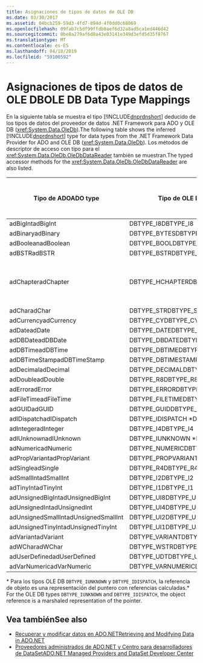 ```yaml
---
title: Asignaciones de tipos de datos de OLE DB
ms.date: 03/30/2017
ms.assetid: 04bcb259-59d3-4fd7-894d-4f0dd0c68069
ms.openlocfilehash: 09fab7c5df99ffdb0aef6d32a8ad5ca1ed446d42
ms.sourcegitcommit: 0be8a279af6d8a43e03141e349d3efd5d35f8767
ms.translationtype: MT
ms.contentlocale: es-ES
ms.lasthandoff: 04/18/2019
ms.locfileid: "59100592"
---
```

# <a name="ole-db-data-type-mappings"></a><span data-ttu-id="79698-102">Asignaciones de tipos de datos de OLE DB</span><span class="sxs-lookup"><span data-stu-id="79698-102">OLE DB Data Type Mappings</span></span>
<span data-ttu-id="79698-103">En la siguiente tabla se muestra el tipo [!INCLUDE[dnprdnshort](../../../../includes/dnprdnshort-md.md)] deducido de los tipos de datos del proveedor de datos .NET Framework para ADO y OLE DB (<xref:System.Data.OleDb>).</span><span class="sxs-lookup"><span data-stu-id="79698-103">The following table shows the inferred [!INCLUDE[dnprdnshort](../../../../includes/dnprdnshort-md.md)] type for data types from the .NET Framework Data Provider for ADO and OLE DB (<xref:System.Data.OleDb>).</span></span> <span data-ttu-id="79698-104">Los métodos de descriptor de acceso con tipo para el <xref:System.Data.OleDb.OleDbDataReader> también se muestran.</span><span class="sxs-lookup"><span data-stu-id="79698-104">The typed accessor methods for the <xref:System.Data.OleDb.OleDbDataReader> are also listed.</span></span>  
  
|<span data-ttu-id="79698-105">Tipo de ADO</span><span class="sxs-lookup"><span data-stu-id="79698-105">ADO type</span></span>|<span data-ttu-id="79698-106">Tipo de OLE DB</span><span class="sxs-lookup"><span data-stu-id="79698-106">OLE DB type</span></span>|<span data-ttu-id="79698-107">Tipo de [!INCLUDE[dnprdnshort](../../../../includes/dnprdnshort-md.md)]</span><span class="sxs-lookup"><span data-stu-id="79698-107">[!INCLUDE[dnprdnshort](../../../../includes/dnprdnshort-md.md)] type</span></span>|<span data-ttu-id="79698-108">Descriptor de acceso con tipo de [!INCLUDE[dnprdnshort](../../../../includes/dnprdnshort-md.md)]</span><span class="sxs-lookup"><span data-stu-id="79698-108">[!INCLUDE[dnprdnshort](../../../../includes/dnprdnshort-md.md)] typed accessor</span></span>|  
|--------------|-----------------|----------------------------------------------------------------------|--------------------------------------------------------------------------------|  
|<span data-ttu-id="79698-109">adBigInt</span><span class="sxs-lookup"><span data-stu-id="79698-109">adBigInt</span></span>|<span data-ttu-id="79698-110">DBTYPE_I8</span><span class="sxs-lookup"><span data-stu-id="79698-110">DBTYPE_I8</span></span>|<span data-ttu-id="79698-111">Int64</span><span class="sxs-lookup"><span data-stu-id="79698-111">Int64</span></span>|<span data-ttu-id="79698-112">GetInt64()</span><span class="sxs-lookup"><span data-stu-id="79698-112">GetInt64()</span></span>|  
|<span data-ttu-id="79698-113">adBinary</span><span class="sxs-lookup"><span data-stu-id="79698-113">adBinary</span></span>|<span data-ttu-id="79698-114">DBTYPE_BYTES</span><span class="sxs-lookup"><span data-stu-id="79698-114">DBTYPE_BYTES</span></span>|<span data-ttu-id="79698-115">Byte[]</span><span class="sxs-lookup"><span data-stu-id="79698-115">Byte[]</span></span>|<span data-ttu-id="79698-116">GetBytes()</span><span class="sxs-lookup"><span data-stu-id="79698-116">GetBytes()</span></span>|  
|<span data-ttu-id="79698-117">adBoolean</span><span class="sxs-lookup"><span data-stu-id="79698-117">adBoolean</span></span>|<span data-ttu-id="79698-118">DBTYPE_BOOL</span><span class="sxs-lookup"><span data-stu-id="79698-118">DBTYPE_BOOL</span></span>|<span data-ttu-id="79698-119">Booleano</span><span class="sxs-lookup"><span data-stu-id="79698-119">Boolean</span></span>|<span data-ttu-id="79698-120">GetBoolean()</span><span class="sxs-lookup"><span data-stu-id="79698-120">GetBoolean()</span></span>|  
|<span data-ttu-id="79698-121">adBSTR</span><span class="sxs-lookup"><span data-stu-id="79698-121">adBSTR</span></span>|<span data-ttu-id="79698-122">DBTYPE_BSTR</span><span class="sxs-lookup"><span data-stu-id="79698-122">DBTYPE_BSTR</span></span>|<span data-ttu-id="79698-123">String</span><span class="sxs-lookup"><span data-stu-id="79698-123">String</span></span>|<span data-ttu-id="79698-124">GetString()</span><span class="sxs-lookup"><span data-stu-id="79698-124">GetString()</span></span>|  
|<span data-ttu-id="79698-125">adChapter</span><span class="sxs-lookup"><span data-stu-id="79698-125">adChapter</span></span>|<span data-ttu-id="79698-126">DBTYPE_HCHAPTER</span><span class="sxs-lookup"><span data-stu-id="79698-126">DBTYPE_HCHAPTER</span></span>|<span data-ttu-id="79698-127">Compatible con `DataReader`.</span><span class="sxs-lookup"><span data-stu-id="79698-127">Supported through the `DataReader`.</span></span> <span data-ttu-id="79698-128">Consulte [recuperar datos mediante DataReader](../../../../docs/framework/data/adonet/retrieving-data-using-a-datareader.md).</span><span class="sxs-lookup"><span data-stu-id="79698-128">See [Retrieving Data Using a DataReader](../../../../docs/framework/data/adonet/retrieving-data-using-a-datareader.md).</span></span>|<span data-ttu-id="79698-129">GetValue()</span><span class="sxs-lookup"><span data-stu-id="79698-129">GetValue()</span></span>|  
|<span data-ttu-id="79698-130">adChar</span><span class="sxs-lookup"><span data-stu-id="79698-130">adChar</span></span>|<span data-ttu-id="79698-131">DBTYPE_STR</span><span class="sxs-lookup"><span data-stu-id="79698-131">DBTYPE_STR</span></span>|<span data-ttu-id="79698-132">String</span><span class="sxs-lookup"><span data-stu-id="79698-132">String</span></span>|<span data-ttu-id="79698-133">GetString()</span><span class="sxs-lookup"><span data-stu-id="79698-133">GetString()</span></span>|  
|<span data-ttu-id="79698-134">adCurrency</span><span class="sxs-lookup"><span data-stu-id="79698-134">adCurrency</span></span>|<span data-ttu-id="79698-135">DBTYPE_CY</span><span class="sxs-lookup"><span data-stu-id="79698-135">DBTYPE_CY</span></span>|<span data-ttu-id="79698-136">Decimal</span><span class="sxs-lookup"><span data-stu-id="79698-136">Decimal</span></span>|<span data-ttu-id="79698-137">GetDecimal()</span><span class="sxs-lookup"><span data-stu-id="79698-137">GetDecimal()</span></span>|  
|<span data-ttu-id="79698-138">adDate</span><span class="sxs-lookup"><span data-stu-id="79698-138">adDate</span></span>|<span data-ttu-id="79698-139">DBTYPE_DATE</span><span class="sxs-lookup"><span data-stu-id="79698-139">DBTYPE_DATE</span></span>|<span data-ttu-id="79698-140">DateTime</span><span class="sxs-lookup"><span data-stu-id="79698-140">DateTime</span></span>|<span data-ttu-id="79698-141">GetDateTime()</span><span class="sxs-lookup"><span data-stu-id="79698-141">GetDateTime()</span></span>|  
|<span data-ttu-id="79698-142">adDBDate</span><span class="sxs-lookup"><span data-stu-id="79698-142">adDBDate</span></span>|<span data-ttu-id="79698-143">DBTYPE_DBDATE</span><span class="sxs-lookup"><span data-stu-id="79698-143">DBTYPE_DBDATE</span></span>|<span data-ttu-id="79698-144">DateTime</span><span class="sxs-lookup"><span data-stu-id="79698-144">DateTime</span></span>|<span data-ttu-id="79698-145">GetDateTime()</span><span class="sxs-lookup"><span data-stu-id="79698-145">GetDateTime()</span></span>|  
|<span data-ttu-id="79698-146">adDBTime</span><span class="sxs-lookup"><span data-stu-id="79698-146">adDBTime</span></span>|<span data-ttu-id="79698-147">DBTYPE_DBTIME</span><span class="sxs-lookup"><span data-stu-id="79698-147">DBTYPE_DBTIME</span></span>|<span data-ttu-id="79698-148">DateTime</span><span class="sxs-lookup"><span data-stu-id="79698-148">DateTime</span></span>|<span data-ttu-id="79698-149">GetDateTime()</span><span class="sxs-lookup"><span data-stu-id="79698-149">GetDateTime()</span></span>|  
|<span data-ttu-id="79698-150">adDBTimeStamp</span><span class="sxs-lookup"><span data-stu-id="79698-150">adDBTimeStamp</span></span>|<span data-ttu-id="79698-151">DBTYPE_DBTIMESTAMP</span><span class="sxs-lookup"><span data-stu-id="79698-151">DBTYPE_DBTIMESTAMP</span></span>|<span data-ttu-id="79698-152">DateTime</span><span class="sxs-lookup"><span data-stu-id="79698-152">DateTime</span></span>|<span data-ttu-id="79698-153">GetDateTime()</span><span class="sxs-lookup"><span data-stu-id="79698-153">GetDateTime()</span></span>|  
|<span data-ttu-id="79698-154">adDecimal</span><span class="sxs-lookup"><span data-stu-id="79698-154">adDecimal</span></span>|<span data-ttu-id="79698-155">DBTYPE_DECIMAL</span><span class="sxs-lookup"><span data-stu-id="79698-155">DBTYPE_DECIMAL</span></span>|<span data-ttu-id="79698-156">Decimal</span><span class="sxs-lookup"><span data-stu-id="79698-156">Decimal</span></span>|<span data-ttu-id="79698-157">GetDecimal()</span><span class="sxs-lookup"><span data-stu-id="79698-157">GetDecimal()</span></span>|  
|<span data-ttu-id="79698-158">adDouble</span><span class="sxs-lookup"><span data-stu-id="79698-158">adDouble</span></span>|<span data-ttu-id="79698-159">DBTYPE_R8</span><span class="sxs-lookup"><span data-stu-id="79698-159">DBTYPE_R8</span></span>|<span data-ttu-id="79698-160">Doble</span><span class="sxs-lookup"><span data-stu-id="79698-160">Double</span></span>|<span data-ttu-id="79698-161">GetDouble()</span><span class="sxs-lookup"><span data-stu-id="79698-161">GetDouble()</span></span>|  
|<span data-ttu-id="79698-162">adError</span><span class="sxs-lookup"><span data-stu-id="79698-162">adError</span></span>|<span data-ttu-id="79698-163">DBTYPE_ERROR</span><span class="sxs-lookup"><span data-stu-id="79698-163">DBTYPE_ERROR</span></span>|<span data-ttu-id="79698-164">ExternalException</span><span class="sxs-lookup"><span data-stu-id="79698-164">ExternalException</span></span>|<span data-ttu-id="79698-165">GetValue()</span><span class="sxs-lookup"><span data-stu-id="79698-165">GetValue()</span></span>|  
|<span data-ttu-id="79698-166">adFileTime</span><span class="sxs-lookup"><span data-stu-id="79698-166">adFileTime</span></span>|<span data-ttu-id="79698-167">DBTYPE_FILETIME</span><span class="sxs-lookup"><span data-stu-id="79698-167">DBTYPE_FILETIME</span></span>|<span data-ttu-id="79698-168">DateTime</span><span class="sxs-lookup"><span data-stu-id="79698-168">DateTime</span></span>|<span data-ttu-id="79698-169">GetDateTime()</span><span class="sxs-lookup"><span data-stu-id="79698-169">GetDateTime()</span></span>|  
|<span data-ttu-id="79698-170">adGUID</span><span class="sxs-lookup"><span data-stu-id="79698-170">adGUID</span></span>|<span data-ttu-id="79698-171">DBTYPE_GUID</span><span class="sxs-lookup"><span data-stu-id="79698-171">DBTYPE_GUID</span></span>|<span data-ttu-id="79698-172">GUID</span><span class="sxs-lookup"><span data-stu-id="79698-172">Guid</span></span>|<span data-ttu-id="79698-173">GetGuid()</span><span class="sxs-lookup"><span data-stu-id="79698-173">GetGuid()</span></span>|  
|<span data-ttu-id="79698-174">adIDispatch</span><span class="sxs-lookup"><span data-stu-id="79698-174">adIDispatch</span></span>|<span data-ttu-id="79698-175">DBTYPE_IDISPATCH \*</span><span class="sxs-lookup"><span data-stu-id="79698-175">DBTYPE_IDISPATCH \*</span></span>|<span data-ttu-id="79698-176">Object</span><span class="sxs-lookup"><span data-stu-id="79698-176">Object</span></span>|<span data-ttu-id="79698-177">GetValue()</span><span class="sxs-lookup"><span data-stu-id="79698-177">GetValue()</span></span>|  
|<span data-ttu-id="79698-178">adInteger</span><span class="sxs-lookup"><span data-stu-id="79698-178">adInteger</span></span>|<span data-ttu-id="79698-179">DBTYPE_I4</span><span class="sxs-lookup"><span data-stu-id="79698-179">DBTYPE_I4</span></span>|<span data-ttu-id="79698-180">Int32</span><span class="sxs-lookup"><span data-stu-id="79698-180">Int32</span></span>|<span data-ttu-id="79698-181">GetInt32()</span><span class="sxs-lookup"><span data-stu-id="79698-181">GetInt32()</span></span>|  
|<span data-ttu-id="79698-182">adIUnknown</span><span class="sxs-lookup"><span data-stu-id="79698-182">adIUnknown</span></span>|<span data-ttu-id="79698-183">DBTYPE_IUNKNOWN \*</span><span class="sxs-lookup"><span data-stu-id="79698-183">DBTYPE_IUNKNOWN \*</span></span>|<span data-ttu-id="79698-184">Object</span><span class="sxs-lookup"><span data-stu-id="79698-184">Object</span></span>|<span data-ttu-id="79698-185">GetValue()</span><span class="sxs-lookup"><span data-stu-id="79698-185">GetValue()</span></span>|  
|<span data-ttu-id="79698-186">adNumeric</span><span class="sxs-lookup"><span data-stu-id="79698-186">adNumeric</span></span>|<span data-ttu-id="79698-187">DBTYPE_NUMERIC</span><span class="sxs-lookup"><span data-stu-id="79698-187">DBTYPE_NUMERIC</span></span>|<span data-ttu-id="79698-188">Decimal</span><span class="sxs-lookup"><span data-stu-id="79698-188">Decimal</span></span>|<span data-ttu-id="79698-189">GetDecimal()</span><span class="sxs-lookup"><span data-stu-id="79698-189">GetDecimal()</span></span>|  
|<span data-ttu-id="79698-190">adPropVariant</span><span class="sxs-lookup"><span data-stu-id="79698-190">adPropVariant</span></span>|<span data-ttu-id="79698-191">DBTYPE_PROPVARIANT</span><span class="sxs-lookup"><span data-stu-id="79698-191">DBTYPE_PROPVARIANT</span></span>|<span data-ttu-id="79698-192">Object</span><span class="sxs-lookup"><span data-stu-id="79698-192">Object</span></span>|<span data-ttu-id="79698-193">GetValue()</span><span class="sxs-lookup"><span data-stu-id="79698-193">GetValue()</span></span>|  
|<span data-ttu-id="79698-194">adSingle</span><span class="sxs-lookup"><span data-stu-id="79698-194">adSingle</span></span>|<span data-ttu-id="79698-195">DBTYPE_R4</span><span class="sxs-lookup"><span data-stu-id="79698-195">DBTYPE_R4</span></span>|<span data-ttu-id="79698-196">Single</span><span class="sxs-lookup"><span data-stu-id="79698-196">Single</span></span>|<span data-ttu-id="79698-197">GetFloat()</span><span class="sxs-lookup"><span data-stu-id="79698-197">GetFloat()</span></span>|  
|<span data-ttu-id="79698-198">adSmallInt</span><span class="sxs-lookup"><span data-stu-id="79698-198">adSmallInt</span></span>|<span data-ttu-id="79698-199">DBTYPE_I2</span><span class="sxs-lookup"><span data-stu-id="79698-199">DBTYPE_I2</span></span>|<span data-ttu-id="79698-200">Int16</span><span class="sxs-lookup"><span data-stu-id="79698-200">Int16</span></span>|<span data-ttu-id="79698-201">GetInt16()</span><span class="sxs-lookup"><span data-stu-id="79698-201">GetInt16()</span></span>|  
|<span data-ttu-id="79698-202">adTinyInt</span><span class="sxs-lookup"><span data-stu-id="79698-202">adTinyInt</span></span>|<span data-ttu-id="79698-203">DBTYPE_I1</span><span class="sxs-lookup"><span data-stu-id="79698-203">DBTYPE_I1</span></span>|<span data-ttu-id="79698-204">Byte</span><span class="sxs-lookup"><span data-stu-id="79698-204">Byte</span></span>|<span data-ttu-id="79698-205">GetByte()</span><span class="sxs-lookup"><span data-stu-id="79698-205">GetByte()</span></span>|  
|<span data-ttu-id="79698-206">adUnsignedBigInt</span><span class="sxs-lookup"><span data-stu-id="79698-206">adUnsignedBigInt</span></span>|<span data-ttu-id="79698-207">DBTYPE_UI8</span><span class="sxs-lookup"><span data-stu-id="79698-207">DBTYPE_UI8</span></span>|<span data-ttu-id="79698-208">UInt64</span><span class="sxs-lookup"><span data-stu-id="79698-208">UInt64</span></span>|<span data-ttu-id="79698-209">GetValue()</span><span class="sxs-lookup"><span data-stu-id="79698-209">GetValue()</span></span>|  
|<span data-ttu-id="79698-210">adUnsignedInt</span><span class="sxs-lookup"><span data-stu-id="79698-210">adUnsignedInt</span></span>|<span data-ttu-id="79698-211">DBTYPE_UI4</span><span class="sxs-lookup"><span data-stu-id="79698-211">DBTYPE_UI4</span></span>|<span data-ttu-id="79698-212">UInt32</span><span class="sxs-lookup"><span data-stu-id="79698-212">UInt32</span></span>|<span data-ttu-id="79698-213">GetValue()</span><span class="sxs-lookup"><span data-stu-id="79698-213">GetValue()</span></span>|  
|<span data-ttu-id="79698-214">adUnsignedSmallInt</span><span class="sxs-lookup"><span data-stu-id="79698-214">adUnsignedSmallInt</span></span>|<span data-ttu-id="79698-215">DBTYPE_UI2</span><span class="sxs-lookup"><span data-stu-id="79698-215">DBTYPE_UI2</span></span>|<span data-ttu-id="79698-216">UInt16</span><span class="sxs-lookup"><span data-stu-id="79698-216">UInt16</span></span>|<span data-ttu-id="79698-217">GetValue()</span><span class="sxs-lookup"><span data-stu-id="79698-217">GetValue()</span></span>|  
|<span data-ttu-id="79698-218">adUnsignedTinyInt</span><span class="sxs-lookup"><span data-stu-id="79698-218">adUnsignedTinyInt</span></span>|<span data-ttu-id="79698-219">DBTYPE_UI1</span><span class="sxs-lookup"><span data-stu-id="79698-219">DBTYPE_UI1</span></span>|<span data-ttu-id="79698-220">Byte</span><span class="sxs-lookup"><span data-stu-id="79698-220">Byte</span></span>|<span data-ttu-id="79698-221">GetByte()</span><span class="sxs-lookup"><span data-stu-id="79698-221">GetByte()</span></span>|  
|<span data-ttu-id="79698-222">adVariant</span><span class="sxs-lookup"><span data-stu-id="79698-222">adVariant</span></span>|<span data-ttu-id="79698-223">DBTYPE_VARIANT</span><span class="sxs-lookup"><span data-stu-id="79698-223">DBTYPE_VARIANT</span></span>|<span data-ttu-id="79698-224">Object</span><span class="sxs-lookup"><span data-stu-id="79698-224">Object</span></span>|<span data-ttu-id="79698-225">GetValue()</span><span class="sxs-lookup"><span data-stu-id="79698-225">GetValue()</span></span>|  
|<span data-ttu-id="79698-226">adWChar</span><span class="sxs-lookup"><span data-stu-id="79698-226">adWChar</span></span>|<span data-ttu-id="79698-227">DBTYPE_WSTR</span><span class="sxs-lookup"><span data-stu-id="79698-227">DBTYPE_WSTR</span></span>|<span data-ttu-id="79698-228">String</span><span class="sxs-lookup"><span data-stu-id="79698-228">String</span></span>|<span data-ttu-id="79698-229">GetString()</span><span class="sxs-lookup"><span data-stu-id="79698-229">GetString()</span></span>|  
|<span data-ttu-id="79698-230">adUserDefined</span><span class="sxs-lookup"><span data-stu-id="79698-230">adUserDefined</span></span>|<span data-ttu-id="79698-231">DBTYPE_UDT</span><span class="sxs-lookup"><span data-stu-id="79698-231">DBTYPE_UDT</span></span>|<span data-ttu-id="79698-232">no admitido</span><span class="sxs-lookup"><span data-stu-id="79698-232">not supported</span></span>||  
|<span data-ttu-id="79698-233">adVarNumeric</span><span class="sxs-lookup"><span data-stu-id="79698-233">adVarNumeric</span></span>|<span data-ttu-id="79698-234">DBTYPE_VARNUMERIC</span><span class="sxs-lookup"><span data-stu-id="79698-234">DBTYPE_VARNUMERIC</span></span>|<span data-ttu-id="79698-235">no admitido</span><span class="sxs-lookup"><span data-stu-id="79698-235">not supported</span></span>||  
  
 <span data-ttu-id="79698-236">\* Para los tipos OLE DB `DBTYPE_IUNKNOWN` y `DBTYPE_IDISPATCH`, la referencia de objeto es una representación del puntero con referencias calculadas.</span><span class="sxs-lookup"><span data-stu-id="79698-236">\* For the OLE DB types `DBTYPE_IUNKNOWN` and `DBTYPE_IDISPATCH`, the object reference is a marshaled representation of the pointer.</span></span>  
  
## <a name="see-also"></a><span data-ttu-id="79698-237">Vea también</span><span class="sxs-lookup"><span data-stu-id="79698-237">See also</span></span>

- [<span data-ttu-id="79698-238">Recuperar y modificar datos en ADO.NET</span><span class="sxs-lookup"><span data-stu-id="79698-238">Retrieving and Modifying Data in ADO.NET</span></span>](../../../../docs/framework/data/adonet/retrieving-and-modifying-data.md)
- [<span data-ttu-id="79698-239">Proveedores administrados de ADO.NET y Centro para desarrolladores de DataSet</span><span class="sxs-lookup"><span data-stu-id="79698-239">ADO.NET Managed Providers and DataSet Developer Center</span></span>](https://go.microsoft.com/fwlink/?LinkId=217917)
